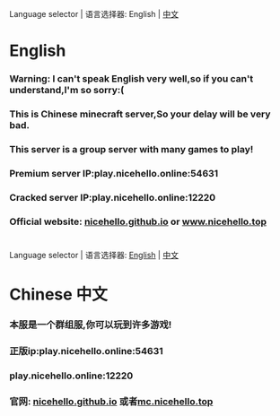 Language selector | 语言选择器: <a>English</a> | <a href="https://github.com/nicehello/nicehello.github.io/blob/main/README.md#chinese-%E4%B8%AD%E6%96%87">中文</a>
# English

### Warning: I can't speak English very well,so if you can't understand,I'm so sorry:(
### This is Chinese minecraft server,So your delay will be very bad.
### This server is a group server with many games to play!
### Premium server IP:play.nicehello.online:54631
### Cracked server IP:play.nicehello.online:12220
### Official website: <a href="https://nicehello.github.io">nicehello.github.io</a><span> or </span><a href="https://www.nicehello.top">www.nicehello.top</a>
#
#
#
#
#
#
#
#
#
#
#
#
#
#
#
#
#
#
#
#
#
#
#
#
#
#
#
#
#
#
#
#
#
#
#
#
#
#
#
#
#
#
#
#
#
#
#
#
#
#
#
#
#
#
#
#
#
#
#
#
#
#
#
#
#
#
#
#
#
#
#
#
#
#
#
#
#
#
#
#
#
#
#
#
#
#
#
#
#
#
#
#
#
#
#
#
#
#
#
#
#
#
#
#
#
#
#
#
#
#
#
#
#
#
#
#
#
#
#
#
#
#
#
#
#
#
Language selector | 语言选择器: <a href="https://github.com/nicehello/nicehello.github.io/blob/main/README.md#english">English</a> | <a href="https://github.com/nicehello/nicehello.github.io/blob/main/README.md#chinese-%E4%B8%AD%E6%96%87">中文</a>
# Chinese 中文
### 本服是一个群组服,你可以玩到许多游戏!
### 正版ip:play.nicehello.online:54631
### play.nicehello.online:12220
### 官网: <a href="https://nicehello.github.io">nicehello.github.io</a><span> 或者</span><a href="https://mc.nicehello.top">mc.nicehello.top</a>
#
#
#
#
#
#
#
#
#
#
#
#
#
#
#
#
#
#
#
#
#
#
#
#
#
#
#
#
#
#
#
#
#
#
#
#
#
#
#
#
#
#
#
#
#
#
#
#
#
#
#
#
#
#

